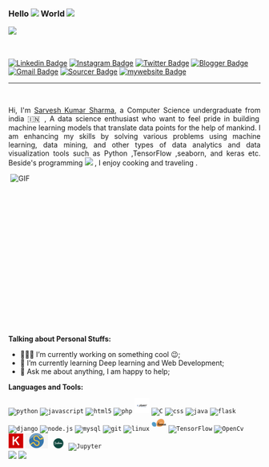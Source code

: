 ### Hello  <img src="https://media.giphy.com/media/hvRJCLFzcasrR4ia7z/giphy.gif" width="25px"> World <img src="https://github.com/TheDudeThatCode/TheDudeThatCode/blob/master/Assets/Earth.gif" width="24px"> 
![](https://komarev.com/ghpvc/?username=shsarv&color=blue&style=flat-circle&label=PROFILE+VIEWS)

<br />
  
[![Linkedin Badge](https://img.shields.io/badge/-Linkdlin-blue?style=for-the-badge&logo=Linkedin&logoColor=white&link=https://www.linkedin.com/in/sarvesh-kumar-sharma-869a1b185/)](https://www.linkedin.com/in/sarvesh-kumar-sharma-869a1b185/)  [![Instagram Badge](https://img.shields.io/badge/-Instagram-e02c73?style=for-the-badge&labelColor=e02c73&logo=Instagram&logoColor=white&link=https://www.instagram.com/astro2sarvesh)](https://www.instagram.com/astro2sarvesh)  [![Twitter Badge](https://img.shields.io/badge/-Twitter-1ca0f1?style=for-the-badge&labelColor=1ca0f1&logo=twitter&logoColor=white&link=https://twitter.com/sarveshroli)](https://twitter.com/sarveshroli)   [![Blogger Badge](https://img.shields.io/badge/-Blog-fc4f08?style=for-the-badge&labelColor=fc4f08&logo=blogger&logoColor=white&link=https://shsarv.blogspot.com/)](https://shsarv.blogspot.com/) 
 [![Gmail Badge](https://img.shields.io/badge/-Gmail-d54b3d?style=for-the-badge&labelColor=d54b3d&logo=gmail&logoColor=white&link=mailto:shsarv2001@gmail.com)](mailto:shsarv2001@gmail.com)  [![Sourcer Badge](https://img.shields.io/badge/-Sourcerer-164203?style=for-the-badge&labelColor=&logo=icon&logoColor=white&link=https://sourcerer.io/shsarv)](https://sourcerer.io/shsarv)  [![mywebsite Badge](https://img.shields.io/badge/-Portfolio-5e0270?style=for-the-badge&labelColor=5e0270&logo=google-earth&logoColor=white&link=https://shsarv.herokuapp.com/)](https://shsarv.herokuapp.com/)  <!--[![gitstats Badge](https://img.shields.io/badge/GitStats-@shsarv-blue?style=flat-circle&labelColor=orange&logo=data:Sourcerer.jpg&logoColor=white&link=https://gitstats.me/shsarv)](https://gitstats.me/shsarv) [![GitHub Badge](https://img.shields.io/badge/-github-24292e?style=for-the-badge&labelColor=24292e&logo=github&logoColor=white&link=https://github.com/shsarv)](https://github.com/shsarv)-->

<hr>

<br />

<p align="justify">Hi, I'm <a href="https://www.linkedin.com/in/sarvesh-kumar-sharma-869a1b185/">Sarvesh Kumar Sharma</a>, a Computer Science undergraduate from india 🇮🇳 , A data science enthusiast who want to feel pride in building machine learning models that translate data points for the help of mankind. I am enhancing  my skills by solving various problems using machine learning, data mining, and other types of data analytics and data visualization tools  such as Python ,TensorFlow ,seaborn, and keras etc. Beside's programming <img src="https://media.giphy.com/media/WUlplcMpOCEmTGBtBW/giphy.gif" width="30"> , I enjoy cooking and traveling .</p>

  <img align="right" alt="GIF" src="https://github.com/abhisheknaiidu/abhisheknaiidu/blob/master/code.gif?raw=true" width="500" height="320" />
  
**Talking about Personal Stuffs:**

- 👨🏽‍💻 I’m currently working on something cool :wink:;
- 🌱 I’m currently learning Deep learning and Web Development; 
- 💬 Ask me about anything, I am happy to help;
<!-- - 📝[Resume](https://drive.google.com/file/d/10GKdScol1BXsMQmSVO30rswZ8lqkakmy/view)-->

**Languages and Tools:**  

<code><img height="30" src="https://devicons.github.io/devicon/devicon.git/icons/python/python-original.svg" title="python"></code>
<code><img height="30" src="https://devicons.github.io/devicon/devicon.git/icons/javascript/javascript-original.svg" title="javascript"></code>
<code><img height="30" src="https://devicons.github.io/devicon/devicon.git/icons/html5/html5-original-wordmark.svg" title="html5"></code>
<code><img height="30" src="https://devicons.github.io/devicon/devicon.git/icons/php/php-original.svg" title="php"></code>
<code><img height="30" src="https://raw.githubusercontent.com/github/explore/80688e429a7d4ef2fca1e82350fe8e3517d3494d/topics/jquery/jquery.png" title="jquery"></code>
<code><img height="30" src="https://devicons.github.io/devicon/devicon.git/icons/c/c-original.svg" title="C"></code>
<code><img height="30" src="https://devicons.github.io/devicon/devicon.git/icons/css3/css3-original-wordmark.svg" title="css"></code>
<code><img height="30" src="https://devicons.github.io/devicon/devicon.git/icons/java/java-original-wordmark.svg" title="java"></code>
<code><img height="30" src="https://www.vectorlogo.zone/logos/pocoo_flask/pocoo_flask-icon.svg" title="flask"></code>
<code><img height="30" src="https://devicons.github.io/devicon/devicon.git/icons/django/django-original.svg" title="django"></code>
<code><img height="30" src="https://devicons.github.io/devicon/devicon.git/icons/nodejs/nodejs-original-wordmark.svg" title="node.js"></code>
<code><img height="30" src="https://devicons.github.io/devicon/devicon.git/icons/mysql/mysql-original-wordmark.svg" title="mysql"></code>
<code><img height="30" src="https://www.vectorlogo.zone/logos/git-scm/git-scm-icon.svg" title="git"></code>
<code><img height="30" src="https://devicons.github.io/devicon/devicon.git/icons/linux/linux-original.svg" title="linux"></code>
<code><img height="30" src="https://raw.githubusercontent.com/github/explore/80688e429a7d4ef2fca1e82350fe8e3517d3494d/topics/scikit-learn/scikit-learn.png" title="sklearn"></code>
<code><img height="30" src="https://www.kubeflow.org/docs/images/logos/TensorFlow.png" title="TensorFlow"></code>
<code><img height="30" src="https://i.ibb.co/f2Svrpk/opencv.png" title="OpenCv"></code>
<code><img height="30" src="https://github.com/shsarv/shsarv/blob/master/re/keras.png" title="Keras"></code>
<code><img height="30" src="https://github.com/shsarv/shsarv/blob/master/re/scipy.png" title="Scipy"></code>
<code><img height="20" src="https://raw.githubusercontent.com/shsarv/shsarv/master/re/seaborn.png" title="Seaborn"></code>
<code><img height="30" src="https://www.kubeflow.org/docs/images/logos/Jupyter.png" title="Jupyter"></code>
<br />
<a href = "https://github.com/shsarv"><img src="https://github-readme-stats-aj8vj7k8x.vercel.app/api?username=shsarv&show_icons=true&title_color=ffc857&icon_color=8ac926&text_color=daf7dc&bg_color=151515&count_private=true&include_all_commits=false"></a>
<a href = "https://github.com/shsarv"><img src="https://github-readme-stats-aj8vj7k8x.vercel.app/api/top-langs/?username=shsarv&&langs_count=8&layout=compact&title_color=ffc857&icon_color=8ac926&text_color=daf7dc&bg_color=151515"></a>



